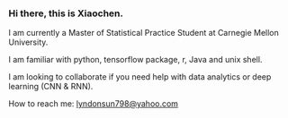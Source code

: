 ### Hi there, this is Xiaochen.

I am currently a Master of Statistical Practice Student at Carnegie Mellon University. 

I am familiar with python, tensorflow package, r, Java and unix shell. 

I am looking to collaborate if you need help with data analytics or deep learning (CNN & RNN).

How to reach me:
lyndonsun798@yahoo.com

<!--
**xcsun3/xcsun3** is a ✨ _special_ ✨ repository because its `README.md` (this file) appears on your GitHub profile.

Here are some ideas to get you started:

- 🔭 I’m currently working on ...
- 🌱 I’m currently learning ...
- 👯 I’m looking to collaborate on ...
- 🤔 I’m looking for help with ...
- 💬 Ask me about ...
- 📫 How to reach me: ...
- 😄 Pronouns: ...
- ⚡ Fun fact: ...
-->
